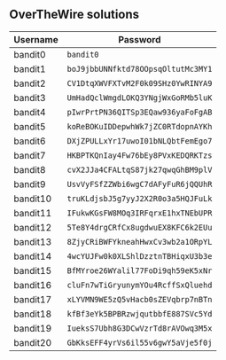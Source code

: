 ## OverTheWire solutions

|Username  |Password                            |
|----------|------------------------------------|
|bandit0   |`bandit0`                           |
|bandit1   |`boJ9jbbUNNfktd78OOpsqOltutMc3MY1`  |
|bandit2   |`CV1DtqXWVFXTvM2F0k09SHz0YwRINYA9`  |
|bandit3   |`UmHadQclWmgdLOKQ3YNgjWxGoRMb5luK`  |
|bandit4   |`pIwrPrtPN36QITSp3EQaw936yaFoFgAB`  |
|bandit5   |`koReBOKuIDDepwhWk7jZC0RTdopnAYKh`  |
|bandit6   |`DXjZPULLxYr17uwoI01bNLQbtFemEgo7`  |
|bandit7   |`HKBPTKQnIay4Fw76bEy8PVxKEDQRKTzs`  |
|bandit8   |`cvX2JJa4CFALtqS87jk27qwqGhBM9plV`  |
|bandit9   |`UsvVyFSfZZWbi6wgC7dAFyFuR6jQQUhR`  |
|bandit10  |`truKLdjsbJ5g7yyJ2X2R0o3a5HQJFuLk`  |
|bandit11  |`IFukwKGsFW8MOq3IRFqrxE1hxTNEbUPR`  |
|bandit12  |`5Te8Y4drgCRfCx8ugdwuEX8KFC6k2EUu`  |
|bandit13  |`8ZjyCRiBWFYkneahHwxCv3wb2a1ORpYL`  |
|bandit14  |`4wcYUJFw0k0XLShlDzztnTBHiqxU3b3e`  |
|bandit15  |`BfMYroe26WYalil77FoDi9qh59eK5xNr`  |
|bandit16  |`cluFn7wTiGryunymYOu4RcffSxQluehd`  |
|bandit17  |`xLYVMN9WE5zQ5vHacb0sZEVqbrp7nBTn`  |
|bandit18  |`kfBf3eYk5BPBRzwjqutbbfE887SVc5Yd`  |
|bandit19  |`IueksS7Ubh8G3DCwVzrTd8rAVOwq3M5x`  |
|bandit20  |`GbKksEFF4yrVs6il55v6gwY5aVje5f0j`  |




